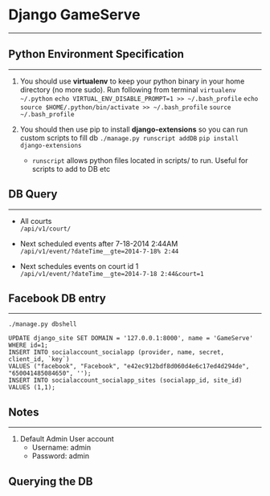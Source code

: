 # Django GameServe
------------



## Python Environment Specification
-------------
1. You should use **virtualenv** to keep your python binary in your home directory (no more sudo). Run following from terminal
`virtualenv ~/.python`
`echo VIRTUAL_ENV_DISABLE_PROMPT=1 >> ~/.bash_profile`
`echo source $HOME/.python/bin/activate >> ~/.bash_profile`
`source ~/.bash_profile`

2. You should then use pip to install **django-extensions** so you can run custom scripts to fill db
`./manage.py runscript addDB`
`pip install django-extensions`
    - `runscript` allows python files located in scripts/ to run. Useful for scripts to add to DB etc


## DB Query
------------  
- All courts  
  `/api/v1/court/` 

- Next scheduled events after 7-18-2014 2:44AM  
  `/api/v1/event/?dateTime__gte=2014-7-18% 2:44`  

- Next schedules events on court id 1    
  `/api/v1/event/?dateTime__gte=2014-7-18 2:44&court=1`


## Facebook DB entry  
-------------

`./manage.py dbshell`  

```
UPDATE django_site SET DOMAIN = '127.0.0.1:8000', name = 'GameServe' WHERE id=1;
INSERT INTO socialaccount_socialapp (provider, name, secret, client_id, `key`)
VALUES ("facebook", "Facebook", "e42ec912bdf8d060d4e6c17ed4d294de", "650041485084650", '');
INSERT INTO socialaccount_socialapp_sites (socialapp_id, site_id) VALUES (1,1);
```

## Notes
------------

1. Default Admin User account
    - Username: admin
    - Password: admin





## Querying the DB
